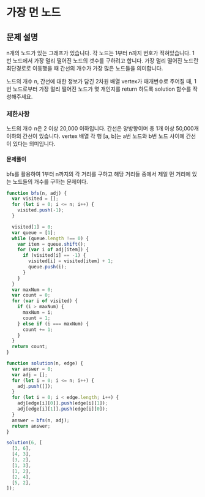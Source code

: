 # 가장 먼 노드

## 문제 설명

n개의 노드가 있는 그래프가 있습니다. 각 노드는 1부터 n까지 번호가 적혀있습니다. 1번 노드에서 가장 멀리 떨어진 노드의 갯수를 구하려고 합니다. 가장 멀리 떨어진 노드란 최단경로로 이동했을 때 간선의 개수가 가장 많은 노드들을 의미합니다.

노드의 개수 n, 간선에 대한 정보가 담긴 2차원 배열 vertex가 매개변수로 주어질 때, 1번 노드로부터 가장 멀리 떨어진 노드가 몇 개인지를 return 하도록 solution 함수를 작성해주세요.

### 제한사항

노드의 개수 n은 2 이상 20,000 이하입니다.
간선은 양방향이며 총 1개 이상 50,000개 이하의 간선이 있습니다.
vertex 배열 각 행 [a, b]는 a번 노드와 b번 노드 사이에 간선이 있다는 의미입니다.

#### 문제풀이

bfs를 활용하여 1부터 n까지의 각 거리를 구하고 해당 거리들 중에서 제일 먼 거리에 있는 노드들의 개수를 구하는 문제이다.

```javascript
function bfs(n, adj) {
  var visited = [];
  for (let i = 0; i <= n; i++) {
    visited.push(-1);
  }

  visited[1] = 0;
  var queue = [1];
  while (queue.length !== 0) {
    var item = queue.shift();
    for (var i of adj[item]) {
      if (visited[i] == -1) {
        visited[i] = visited[item] + 1;
        queue.push(i);
      }
    }
  }
  var maxNum = 0;
  var count = 0;
  for (var i of visited) {
    if (i > maxNum) {
      maxNum = i;
      count = 1;
    } else if (i === maxNum) {
      count += 1;
    }
  }
  return count;
}

function solution(n, edge) {
  var answer = 0;
  var adj = [];
  for (let i = 0; i <= n; i++) {
    adj.push([]);
  }
  for (let i = 0; i < edge.length; i++) {
    adj[edge[i][0]].push(edge[i][1]);
    adj[edge[i][1]].push(edge[i][0]);
  }
  answer = bfs(n, adj);
  return answer;
}

solution(6, [
  [3, 6],
  [4, 3],
  [3, 2],
  [1, 3],
  [1, 2],
  [2, 4],
  [5, 2],
]);
```

